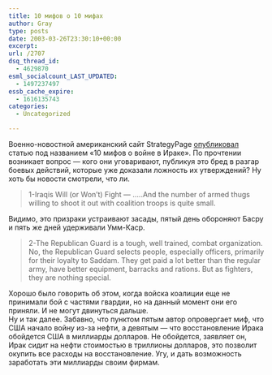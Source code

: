 ```yaml
---
title: 10 мифов о 10 мифах
author: Gray
type: posts
date: 2003-03-26T23:30:10+00:00
excerpt:
url: /2707
dsq_thread_id:
  - 4629870
esml_socialcount_LAST_UPDATED:
  - 1497237497
essb_cache_expire:
  - 1616135743
categories:
  - Uncategorized

---
```








Военно-новостной американский сайт StrategyPage <a href="http://www.strategypage.com/fyeo/qndguide/default.asp?target=topten.htm" target="_blank">опубликовал</a> статью под названием &#171;10 мифов о войне в Ираке&#187;. По прочтении возникает вопрос &#8212; кого они уговаривают, публикуя это бред в разгар боевых действий, которые уже доказали ложность их утверждений? Ну хоть бы новости смотрели, что ли.

> 1-Iraqis Will (or Won&#8217;t) Fight &#8212; &#8230;..And the number of armed thugs willing to shoot it out with coalition troops is quite small. 

Видимо, это призраки устраивают засады, пятый день обороняют Басру и пять же дней удерживали Умм-Каср.

> 2-The Republican Guard is a tough, well trained, combat organization. No, the Republican Guard selects people, especially officers, primarily for their loyalty to Saddam. They get paid a lot better than the regular army, have better equipment, barracks and rations. But as fighters, they are nothing special.

Хорошо было говорить об этом, когда войска коалиции еще не принимали бой с частями гвардии, но на данный момент они его приняли. И не могут двинуться дальше.  
Ну и так далее. Забавно, что пунктом пятым автор опровергает миф, что США начало войну из-за нефти, а девятым &#8212; что восстановление Ирака обойдется США в миллиарды долларов. Не обойдется, заявляет он, Ирак сидит на нефти стоимостью в триллионы долларов, это позволит окупить все расходы на восстановление. Угу, и дать возможность заработать эти миллиарды своим фирмам.